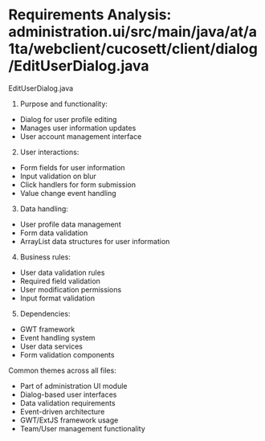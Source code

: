 # Requirements Analysis: administration.ui/src/main/java/at/a1ta/webclient/cucosett/client/dialog/EditUserDialog.java

EditUserDialog.java
1. Purpose and functionality:
- Dialog for user profile editing
- Manages user information updates
- User account management interface

2. User interactions:
- Form fields for user information
- Input validation on blur
- Click handlers for form submission
- Value change event handling

3. Data handling:
- User profile data management
- Form data validation
- ArrayList data structures for user information

4. Business rules:
- User data validation rules
- Required field validation
- User modification permissions
- Input format validation

5. Dependencies:
- GWT framework
- Event handling system
- User data services
- Form validation components

Common themes across all files:
- Part of administration UI module
- Dialog-based user interfaces
- Data validation requirements
- Event-driven architecture
- GWT/ExtJS framework usage
- Team/User management functionality